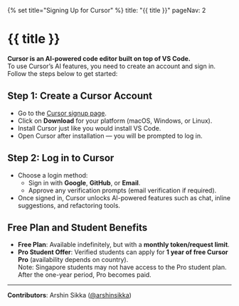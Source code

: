 {% set title="Signing Up for Cursor" %}
<frontmatter>
  title: "{{ title }}"
  pageNav: 2
</frontmatter>

<include src="../common/common-fragments.md#wip-warning" />

# {{ title }}

<div id="body">

**Cursor is an AI-powered code editor built on top of VS Code.**  
To use Cursor’s AI features, you need to create an account and sign in.  
Follow the steps below to get started:

## Step 1: Create a Cursor Account

* Go to the [Cursor signup page](https://cursor.com).  
* Click on **Download** for your platform (macOS, Windows, or Linux).  
* Install Cursor just like you would install VS Code.  
* Open Cursor after installation — you will be prompted to log in.  

## Step 2: Log in to Cursor

* Choose a login method:  
  * Sign in with **Google**, **GitHub**, or **Email**.  
  * Approve any verification prompts (email verification if required).  
* Once signed in, Cursor unlocks AI-powered features such as chat, inline suggestions, and refactoring tools.  

<pic src="images/cursor/login.png" width="400" />

## Free Plan and Student Benefits

* **Free Plan**: Available indefinitely, but with a **monthly token/request limit**.  
* **Pro Student Offer**: Verified students can apply for **1 year of free Cursor Pro** (availability depends on country).  
  <box type="warning" seamless>
  Note: Singapore students may not have access to the Pro student plan. After the one-year period, Pro becomes paid.
  </box>

---

**Contributors**: Arshin Sikka ([@arshinsikka](https://github.com/arshinsikka))  

</div>
